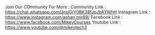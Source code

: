 Join Our COmmunity For More :
Community Link :
https://chat.whatsapp.com/JnslGjY0BK38fJpJbAYWhH
Instagram Link : 
https://www.instagram.com/ashan.mir69/
Facebook Link :
https://www.facebook.com/MikeyCourses
Youtube Link : 
https://www.youtube.com/@mikeytech3
